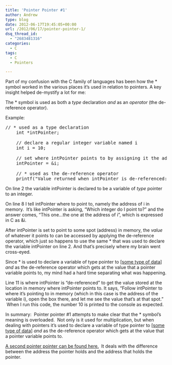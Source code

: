 ```yaml
---
title: 'Pointer Pointer #1'
author: Andrew
type: blog
date: 2012-06-17T19:45:05+00:00
url: /2012/06/17/pointer-pointer-1/
dsq_thread_id:
  - "2683481316"
categories:
  - C
tags:
  - C
  - Pointers

---
```

Part of my confusion with the C family of languages has been how the * symbol worked in the various places it&#8217;s used in relation to pointers. A key insight helped de-mystify a lot for me:

The * symbol is used as both a _type_ declaration _and_ as an _operator_ (the de-reference operator).

<div>
  Example:
</div>

<pre class="brush: c">// * used as a type declaration
    int *intPointer;

    // declare a regular integer variable named i
    int i = 10;

    // set where intPointer points to by assigning it the address of i
    intPointer = &i;

    // * used as the de-reference operator
    printf("Value returned when intPointer is de-referenced: %dn", *intPointer);</pre>

On line 2 the variable intPointer is declared to be a variable of _type_ pointer to an integer.

On line 8 I tell intPointer where to point to, namely the address of i in memory.  It&#8217;s like intPointer is asking, &#8220;Which integer do I point to?&#8221; and the answer comes, &#8220;This one&#8230;the one at the address of i&#8221;, which is expressed in C as &i.

After intPointer is set to point to some spot (address) in memory, the _value_ of whatever it points to can be accessed by applying the de-reference operator, which just so happens to use the same * that was used to declare the variable intPointer on line 2. And that&#8217;s precisely where my brain went cross-eyed.

Since * is used to declare a variable of type pointer to <span style="text-decoration: underline;">[some type of data]</span> _and_ as the de-reference operator which gets at the value that a pointer variable points to, my mind had a hard time separating what was happening.

Line 11 is where intPointer is &#8220;de-referenced&#8221; to get the value stored at the location in memory where intPointer points to. It says, &#8220;Follow intPointer to where it&#8217;s pointing to in memory (which in this case is the address of the variable i), open the box there, and let me see the value that&#8217;s at that spot.&#8221;  When I run this code, the number 10 is printed to the console as expected.

In summary:  Pointer pointer #1 attempts to make clear that the * symbol&#8217;s meaning is overloaded.  Not only is it used for multiplication, but when dealing with pointers it&#8217;s used to declare a variable of type pointer to <span style="text-decoration: underline;">[some type of data]</span> _and_ as the de-reference operator which gets at the value that a pointer variable points to.

[A second pointer pointer can be found here.][1]  It deals with the difference between the address the pointer holds and the address that holds the pointer.

 [1]: http://andrewcbancroft.com/2012/06/24/pointer-pointer-2/ "Pointer Pointer #2"